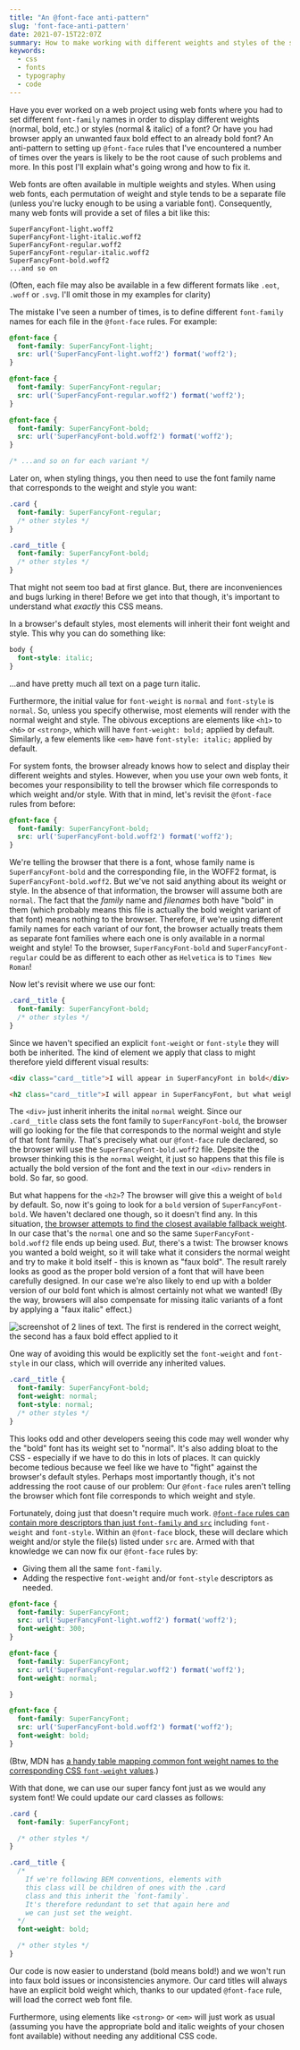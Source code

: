 ```yaml
---
title: "An @font-face anti-pattern"
slug: 'font-face-anti-pattern'
date: 2021-07-15T22:07Z
summary: How to make working with different weights and styles of the same font in CSS easy, by avoiding a common @font-face anti-pattern.
keywords:
  - css
  - fonts
  - typography
  - code
---
```

Have you ever worked on a web project using web fonts where you had to set different `font-family` names in order to display different weights (normal, bold, etc.) or styles (normal & italic) of a font? Or have you had browser apply an unwanted faux bold effect to an already bold font? An anti-pattern to setting up `@font-face` rules that I've encountered a number of times over the years is likely to be the root cause of such problems and more. In this post I'll explain what's going wrong and how to fix it.

Web fonts are often available in multiple weights and styles. When using web fonts, each permutation of weight and style tends to be a separate file (unless you're lucky enough to be using a variable font). Consequently, many web fonts will provide a set of files a bit like this:

```
SuperFancyFont-light.woff2
SuperFancyFont-light-italic.woff2
SuperFancyFont-regular.woff2
SuperFancyFont-regular-italic.woff2
SuperFancyFont-bold.woff2
...and so on
```

(Often, each file may also be available in a few different formats like `.eot`, `.woff` or `.svg`. I'll omit those in my examples for clarity)

The mistake I've seen a number of times, is to define different `font-family` names for each file in the `@font-face` rules. For example:

```css
@font-face {
  font-family: SuperFancyFont-light;
  src: url('SuperFancyFont-light.woff2') format('woff2');
}

@font-face {
  font-family: SuperFancyFont-regular;
  src: url('SuperFancyFont-regular.woff2') format('woff2');
}

@font-face {
  font-family: SuperFancyFont-bold;
  src: url('SuperFancyFont-bold.woff2') format('woff2');
}

/* ...and so on for each variant */
```

Later on, when styling things, you then need to use the font family name that corresponds to the weight and style you want:

```css
.card {
  font-family: SuperFancyFont-regular;
  /* other styles */
}

.card__title {
  font-family: SuperFancyFont-bold;
  /* other styles */
}
```

That might not seem too bad at first glance. But, there are inconveniences and bugs lurking in there! Before we get into that though, it's important to understand what _exactly_ this CSS means.

In a browser's default styles, most elements will inherit their font weight and style. This why you can do something like:

```css
body {
  font-style: italic;
}
```
...and have pretty much all text on a page turn italic.

Furthermore, the initial value for `font-weight` is `normal` and `font-style` is `normal`. So, unless you specify otherwise, most elements will render with the normal weight and style. The obivous exceptions are elements like `<h1>` to `<h6>` or `<strong>`, which will have `font-weight: bold;` applied by default. Similarly, a few elements like `<em>` have `font-style: italic;` applied by default.

For system fonts, the browser already knows how to select and display their different weights and styles. However, when you use your own web fonts, it becomes your responsibility to tell the browser which file corresponds to which weight and/or style. With that in mind, let's revisit the `@font-face` rules from before:

```css
@font-face {
  font-family: SuperFancyFont-bold;
  src: url('SuperFancyFont-bold.woff2') format('woff2');
}
```

We're telling the browser that there is a font, whose family name is `SuperFancyFont-bold` and the corresponding file, in the WOFF2 format, is `SuperFancyFont-bold.woff2`. But we've not said anything about its weight or style. In the absence of that information, the browser will assume both are `normal`. The fact that the _family_ name and _filenames_ both have "bold" in them (which probably means this file is actually the bold weight variant of that font) means nothing to the browser. Therefore, if we're using different family names for each variant of our font, the browser actually treats them as separate font families where each one is only available in a normal weight and style! To the browser, `SuperFancyFont-bold` and `SuperFancyFont-regular` could be as different to each other as `Helvetica` is to `Times New Roman`!

Now let's revisit where we use our font:

```css
.card__title {
  font-family: SuperFancyFont-bold;
  /* other styles */
}
```

Since we haven't specified an explicit `font-weight` or `font-style` they will both be inherited. The kind of element we apply that class to might therefore yield different visual results:

```html
<div class="card__title">I will appear in SuperFancyFont in bold</div>

<h2 class="card__title">I will appear in SuperFancyFont, but what weight?</h2>
```

The `<div>` just inherit inherits the inital `normal` weight. Since our `.card__title` class sets the font family to `SuperFancyFont-bold`, the browser will go looking for the file that corresponds to the normal weight and style of that font family. That's precisely what our `@font-face` rule declared, so the browser will use the `SuperFancyFont-bold.woff2` file. Depsite the browser thinking this is the `normal` weight, it just so happens that this file is actually the bold version of the font and the text in our `<div>` renders in bold. So far, so good.

But what happens for the `<h2>`? The browser will give this a weight of `bold` by default. So, now it's going to look for a `bold` version of `SuperFancyFont-bold`. We haven't declared one though, so it doesn't find any. In this situation, [the browser attempts to find the closest available fallback weight](https://developer.mozilla.org/en-US/docs/Web/CSS/font-weight#fallback_weights). In our case that's the `normal` one and so the same `SuperFancyFont-bold.woff2` file ends up being used. _But_, there's a twist: The browser knows you wanted a bold weight, so it will take what it considers the normal weight and try to make it bold itself - this is known as "faux bold". The result rarely looks as good as the proper bold version of a font that will have been carefully designed. In our case we're also likely to end up with a bolder version of our bold font which is almost certainly not what we wanted! (By the way, browsers will also compensate for missing italic variants of a font by applying a "faux italic" effect.)

![screenshot of 2 lines of text. The first is rendered in the correct weight, the second has a faux bold effect applied to it](/media/2021/font-face-antipattern/faux-bold.png)

One way of avoiding this would be explicitly set the `font-weight` and `font-style` in our class, which will override any inherited values.

```css
.card__title {
  font-family: SuperFancyFont-bold;
  font-weight: normal;
  font-style: normal;
  /* other styles */
}
```

This looks odd and other developers seeing this code may well wonder why the "bold" font has its weight set to "normal". It's also adding bloat to the CSS - especially if we have to do this in lots of places. It can quickly become tedious because we feel like we have to "fight" against the browser's default styles. Perhaps most importantly though, it's not addressing the root cause of our problem: Our `@font-face` rules aren't telling the browser which font file corresponds to which weight and style.

Fortunately, doing just that doesn't require much work. [`@font-face` rules can contain more descriptors than just `font-family` and `src`](https://developer.mozilla.org/en-US/docs/Web/CSS/@font-face#descriptors) including `font-weight` and `font-style`. Within an `@font-face` block, these will declare which weight and/or style the file(s) listed under `src` are. Armed with that knowledge we can now fix our `@font-face` rules by:

* Giving them all the same `font-family`.
* Adding the respective `font-weight` and/or `font-style` descriptors as needed.

```css
@font-face {
  font-family: SuperFancyFont;
  src: url('SuperFancyFont-light.woff2') format('woff2');
  font-weight: 300;
}

@font-face {
  font-family: SuperFancyFont;
  src: url('SuperFancyFont-regular.woff2') format('woff2');
  font-weight: normal;

}

@font-face {
  font-family: SuperFancyFont;
  src: url('SuperFancyFont-bold.woff2') format('woff2');
  font-weight: bold;
}
```

(Btw, MDN has [a handy table mapping common font weight names to the corresponding CSS `font-weight` values](https://developer.mozilla.org/en-US/docs/Web/CSS/font-weight#common_weight_name_mapping).)

With that done, we can use our super fancy font just as we would any system font! We could update our card classes as follows:

```css
.card {
  font-family: SuperFancyFont;

  /* other styles */
}

.card__title {
  /*
    If we're following BEM conventions, elements with
    this class will be children of ones with the .card
    class and this inherit the `font-family`.
    It's therefore redundant to set that again here and
    we can just set the weight.
  */
  font-weight: bold;

  /* other styles */
}
```

Our code is now easier to understand (bold means bold!) and we won't run into faux bold issues or inconsistencies anymore. Our card titles will always have an explicit bold weight which, thanks to our updated `@font-face` rule, will load the correct web font file.

Furthermore, using elements like `<strong>` or `<em>` will just work as usual (assuming you have the appropriate bold and italic weights of your chosen font available) without needing any additional CSS code.
